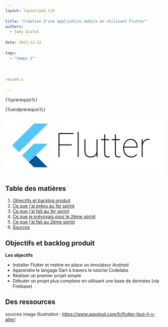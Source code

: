 ```yaml
---
layout: layout/pok.njk

title: "Création d'une application mobile en utilisant Flutter"
authors:
  - Samy Diafat

date: 2023-11-22

tags: 
  - "temps 2"



résumé:s

---
```


{%prerequis%}

{%endprerequis%}

![Api key](flutter.png)

## Table des matières

1. [Objectifs et backlog produit](#section-1)
2. [Ce que j'ai prévu au 1er sprint](#section-2)
3. [Ce que j'ai fait au 1er sprint](#section-3)
4. [Ce que je prévoyais pour le 2ème sprint](#section-4)
5. [Ce que j'ai fait au 2ème sprint](#section-5)
6. [Sources](#section-6)


## Objectifs et backlog produit <a id="section-1"></a>

**Les objectifs**

- Installer Flutter et mettre en place un émulateur Android
- Apprendre le langage Dart à travers le tutoriel Codelabs
- Réaliser un premier projet simple
- Débuter un projet plus complexe en utilisant une base de données (via Firebase)



## Des ressources

sources image illustration : https://www.appstud.com/fr/flutter-faut-il-y-aller/